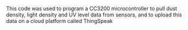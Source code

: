 This code was used to program a CC3200 microcontroller to pull dust density, light density and UV level data from sensors,
and to upload this data on a cloud platform called ThingSpeak
